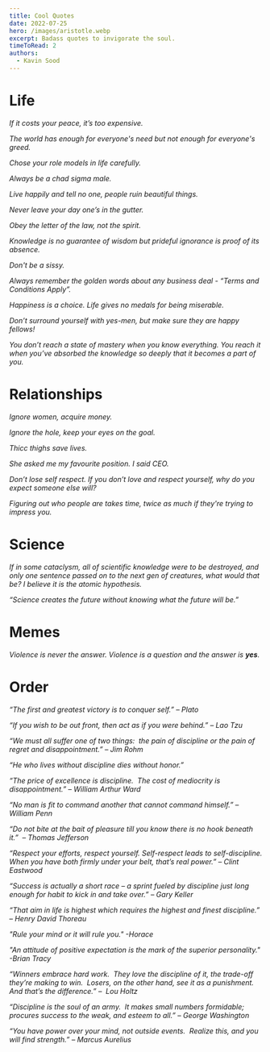 ```yaml
---
title: Cool Quotes 
date: 2022-07-25
hero: /images/aristotle.webp
excerpt: Badass quotes to invigorate the soul.
timeToRead: 2
authors:
  - Kavin Sood
---
```

# Life

*If it costs your peace, it’s too expensive.*

*The world has enough for everyone's need but not enough for everyone's greed.*

*Chose your role models in life carefully.*

*Always be a chad sigma male.*

*Live happily and tell no one, people ruin beautiful things.*

*Never leave your day one’s in the gutter.*

*Obey the letter of the law, not the spirit.*

*Knowledge is no guarantee of wisdom but prideful ignorance is proof of its absence.*

*Don't be a sissy.*

*Always remember the golden words about any business deal - “Terms and Conditions Apply”.*

*Happiness is a choice. Life gives no medals for being miserable.*

*Don’t surround yourself with yes-men, but make sure they are happy fellows!*

*You don’t reach a state of mastery when you know everything. You reach it when you’ve absorbed the knowledge so deeply that it becomes a part of you.*

# Relationships

*Ignore women, acquire money.*

*Ignore the hole, keep your eyes on the goal.*

*Thicc thighs save lives.*

*She asked me my favourite position. I said CEO.*

*Don’t lose self respect. If you don’t love and respect yourself, why do you expect someone else will?*

*Figuring out who people are takes time, twice as much if they're trying to impress you.*

# Science

*If in some cataclysm, all of scientific knowledge were to be destroyed, and only one sentence passed on to the next gen of creatures, what would that be? I believe it is the atomic hypothesis.*

*“Science creates the future without knowing what the future will be.”*

# Memes

*Violence is never the answer. Violence is a question and the answer is **yes**.*

# Order

*“The first and greatest victory is to conquer self.” – Plato*

*“If you wish to be out front, then act as if you were behind.” – Lao Tzu*

*“We must all suffer one of two things:  the pain of discipline or the pain of regret and disappointment.” – Jim Rohm*

*“He who lives without discipline dies without honor.”*

*“The price of excellence is discipline.  The cost of mediocrity is disappointment.” – William Arthur Ward*

*“No man is fit to command another that cannot command himself.” – William Penn*

*“Do not bite at the bait of pleasure till you know there is no hook beneath it.”  – Thomas Jefferson*

*“Respect your efforts, respect yourself. Self-respect leads to self-discipline. When you have both firmly under your belt, that’s real power.” – Clint Eastwood*

*“Success is actually a short race – a sprint fueled by discipline just long enough for habit to kick in and take over.” – Gary Keller*

*“That aim in life is highest which requires the highest and finest discipline.” – Henry David Thoreau*

*"Rule your mind or it will rule you." -Horace*

*"An attitude of positive expectation is the mark of the superior personality." -Brian Tracy*

*“Winners embrace hard work.  They love the discipline of it, the trade-off they’re making to win.  Losers, on the other hand, see it as a punishment.  And that’s the difference.” –  Lou Holtz*

*“Discipline is the soul of an army.  It makes small numbers formidable; procures success to the weak, and esteem to all.” – George Washington*

*“You have power over your mind, not outside events.  Realize this, and you will find strength.” – Marcus Aurelius*